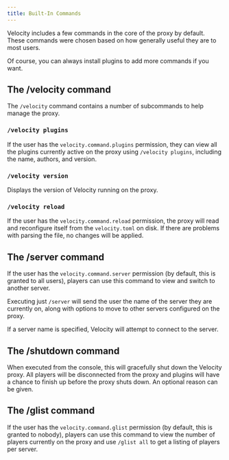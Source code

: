 ```yaml
---
title: Built-In Commands
---
```


Velocity includes a few commands in the core of the proxy by default. These commands were chosen based on how generally useful they are to most users.

Of course, you can always install plugins to add more commands if you want.

## The /velocity command

The ``/velocity`` command contains a number of subcommands to help manage the proxy.

### ``/velocity plugins``

If the user has the ``velocity.command.plugins`` permission, they can
view all the plugins currently active on the proxy using ``/velocity plugins``,
including the name, authors, and version.

### ``/velocity version``

Displays the version of Velocity running on the proxy.

### ``/velocity reload``

If the user has the ``velocity.command.reload`` permission, the proxy
will read and reconfigure itself from the ``velocity.toml`` on disk. If
there are problems with parsing the file, no changes will be applied.

The /server command
-------------------

If the user has the ``velocity.command.server`` permission (by default,
this is granted to all users), players can use this command to view and
switch to another server.

Executing just ``/server`` will send the user the name of the server they
are currently on, along with options to move to other servers configured
on the proxy.

If a server name is specified, Velocity will attempt to connect to the
server.

The /shutdown command
---------------------

When executed from the console, this will gracefully shut down the Velocity
proxy. All players will be disconnected from the proxy and plugins will have
a chance to finish up before the proxy shuts down. An optional reason can be
given.

The /glist command
------------------

If the user has the ``velocity.command.glist`` permission (by default,
this is granted to nobody), players can use this command to view the
number of players currently on the proxy and use `/glist all` to get
a listing of players per server.